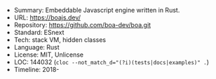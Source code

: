* Summary:    Embeddable Javascript engine written in Rust.
* URL:        https://boajs.dev/
* Repository: https://github.com/boa-dev/boa.git
* Standard:   ESnext
* Tech:       stack VM, hidden classes
* Language:   Rust
* License:    MIT, Unlicense
* LOC:        144032 (`cloc --not_match_d="(?i)(tests|docs|examples)" .`)
* Timeline:   2018-
